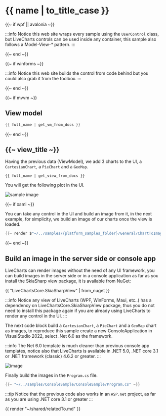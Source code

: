 # {{ name | to_title_case }}

{{~ if wpf || avalonia ~}}

:::info
Notice this web site wraps every sample using the `UserControl` class, but LiveCharts controls can be used inside any container, 
this sample also follows a Model-View-* pattern.
:::

{{~ end ~}}

{{~ if winforms ~}}

:::info
Notice this web site builds the control from code behind but you could also grab it from the toolbox.
:::

{{~ end ~}}

{{~ if mvvm ~}}
## View model

```csharp
{{ full_name | get_vm_from_docs }}
```
{{~ end ~}}

## {{~ view_title ~}}

Having the previous data (ViewModel), we add 3 charts to the UI, a `CartesianChart`, a `PieChart` and a `GeoMap`.

```
{{ full_name | get_view_from_docs }}
```

You will get the following plot in the UI.

<div class="text-center sample-img">
    <img src="https://raw.githubusercontent.com/beto-rodriguez/LiveCharts2/dev/docs/{{ unique_name }}/result2.png" alt="sample image" />
</div>

{{~ if xaml ~}}

You can take any control in the UI and build an image from it, in the next example, for simplicity, we build an image of our charts once the 
view is loaded.

```csharp
{{~ render $"~/../samples/{platform_samples_folder}/General/ChartToImage{view_code}" ~}}
```
{{~ end ~}}

## Build an image in the server side or console app

LiveCharts can render images without the need of any UI framework, you can build images in the server side or in a console 
application as far as you install the SkiaSharp view package, it is available from NuGet:

{{ "LiveChartsCore.SkiaSharpView" | from_nuget }}

:::info
Notice any view of LiveCharts (WPF, WinForms, Maui, etc..) has a dependency on
LiveChartsCore.SkiaSharpView package, thus you do not need to install this package again if you are already
using LiveCharts to render any control in the UI.
:::

The next code block build a `CartesianChart`, a `PieChart` and a `GeoMap` chart as images, to reproduce this sample
create a new ConsoleApplication in VisualStudio 2022, select .Net 6.0 as the framework.

:::info
The Net 6.0 template is much cleaner than previous console app templates, notice also that LiveCharts is available in 
.NET 5.0, .NET core 3.1 or .NET framework (classic) 4.6.2 or greater.
:::

![image](https://raw.githubusercontent.com/beto-rodriguez/LiveCharts2/dev/docs/_assets/console.png)

Finally build the images in the `Program.cs` file.

```csharp
{{~ "~/../samples/ConsoleSample/ConsoleSample/Program.cs" ~}}
```

:::tip
Notice that the previous code also works in an `ASP.net` project, as far as you are using .NET core 3.1 or greater
:::

{{ render "~/shared/relatedTo.md" }}